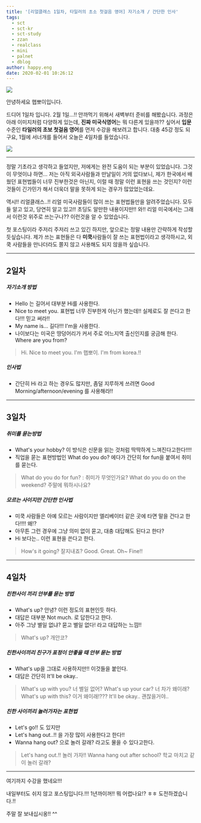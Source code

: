```yaml
---
title: '[리얼클래스 1일차, 타일러의 초소 첫걸음 영어] 자기소개 / 간단한 인사'
tags:
  - sct
  - sct-kr
  - sct-study
  - zzan
  - realclass
  - mini
  - palnet
  - dblog
author: happy.eng
date: 2020-02-01 10:26:12
---
```


![](https://cdn.steemitimages.com/DQmWJLp5MnEqb1dNdQYy2ap7VsC2ZFARaJwoy3SvKPWUrZk/image.png)


안녕하세요 햅뽀이입니다.

드디어 1일차 입니다. 2월 1일...!! 안까먹기 위해서 새벽부터 준비를 해봤습니다.
과정은 아래 이미지처럼 다양하게 있는데, **진짜 미국식영어**는 뭐 다른게 있을까?? 싶어서 **입문**수준인 **타일러의 초보 첫걸음 영어**를 먼저 수강을 해보려고 합니다. 대충 45강 정도 되구요, 1월에 서너개를 들어서 오늘은 4일차를 들었습니다.

![](https://cdn.steemitimages.com/DQmXC9f1xVnFXfdQa2BFPTD6mh97fqxyNKvsU7t6K22jf7C/image.png)

___

정말 기초라고 생각하고 들었지만, 저에게는 완전 도움이 되는 부분이 있었습니다. 그것이 무엇이냐 하면...
저는 아직 외국사람들과 만날일이 거의 없다보니, 제가 한국에서 배웠던 표현법들이 너무 진부한것은 아닌지, 이럴 때 정말 이런 표현을 쓰는 것인지? 이런것들이 긴가민가 해서 더욱더 말을 못하게 되는 경우가 많았었는데요.

역시!! 리얼클래스..!! 리얼 미국사람들이 많이 쓰는 표현법들만을 알려주었습니다. 모두들 알고 있고, 당연히 알고 있고!! 초딩도 알만한 내용이지만!! 와!! 리얼 미국에서는 그래서 이런것 위주로 쓰는구나?? 이런것을 알 수 있었습니다.

첫 포스팅이라 주저리 주저리 쓰고 있긴 하지만, 앞으로는 정말 내용만 간략하게 작성할 듯싶습니다. 제가 쓰는 표현들은 다 **미쿡**사람들이 잘 쓰는 표현법이라고 생각하시고, 외쿡 사람들을 만나더라도 쫄지 않고 사용해도 되지 않을까 싶습니다.

___

## 2일차 

##### 자기소개 방법
- Hello 는 길어서 대부분 Hi를 사용한다.
- Nice to meet you. 표현법 너무 진부한게 아닌가 했는데!! 실제로도 잘 쓴다고 한다!!! 믿고 써라!! 
- My name is... 길다!!! I'm을 사용한다.
- 나이보다는 미국은 땅덩어리가 커서 주로 어느지역 출신인지를 궁금해 한다. Where are you from?

> Hi. Nice to meet you. 
I'm 햅뽀이. I'm from korea.!!

##### 인사법
- 간단히 Hi 라고 하는 경우도 많지만, 좀덜 지루하게 쓰려면 Good Morning/afternoon/evening 를 사용해라!!

___

## 3일차
##### 취미를 묻는방법
- What's your hobby?  이 방식은 신문을 읽는 것처럼 딱딱하게 느껴진다고한다!!!!
- 직업을 묻는 표현방법인 What do you do? 에다가 간단히 for fun을 붙여서 취미를 묻는다.

> What do you do for fun? : 취미가 무엇인가요?
What do you do on the weekend? 주말에 뭐하시나요?

##### 모르는 사이지만 간단한 인사법
- 미쿡 사람들은 아예 모르는 사람이지만 엘리베이터 같은 곳에 타면 말을 건다고 한다!!!! 왜!?
- 아무튼 그런 경우에 그냥 의미 없이 묻고, 대충 대답해도 된다고 한다?
- Hi 보다는.. 이런 표현을 쓴다고 한다.

> How's it going?
잘지내죠?
Good. Great. Oh~ Fine!!

___


## 4일차 
##### 친한사이 끼리 안부를 묻는 방법
- What's up? 안녕? 이런 정도의 표현인듯 하다.
- 대답은 대부분 Not much. 로 답한다고 한다.
- 아주 그냥 별일 없냐? 묻고 별일 없다! 라고 대답하는 느낌!!

> What's up?
개안코?


##### 친한사이끼리 친구가 표정이 안좋을 때 안부 묻는 방법
- What's up을 그대로 사용하지만!! 이것들을 붙인다.
- 대답은 간단히 It'll be okay..

> What's up with you?
너 별일 없어?
What's up your car?
너 차가 왜이래?
What's up with this?
이거 왜이래!???
It'll be okay..
괜찮을거야..

##### 친한 사이끼리 놀러가자는 표현법
- Let's go!! 도 있지만
- Let's hang out..!! 을 가장 많이 사용한다고 한다!!
- Wanna hang out? 으로 놀러 갈래? 라고도 물을 수 있다고한다.

> Let's hang out.!!
놀러 가자!!
Wanna hang out after school?
학교 마치고 같이 놀러 갈래?

___

여기까지 수강을 했네요!!!

내일부터도 쉬지 않고 포스팅입니다.!!!
1년까이꺼!! 뭐 어렵나요!? ㅎㅎ 도전하겠습니다.!!

주말 잘 보내십시옹!! ^^